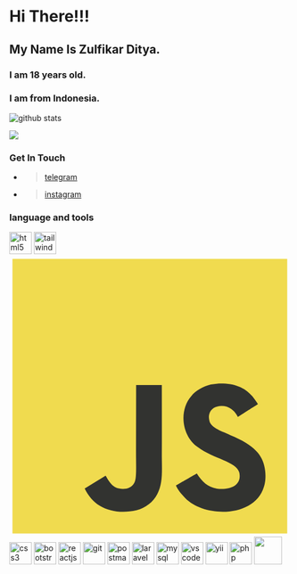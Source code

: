 # Hi There!!!

## My Name Is Zulfikar Ditya.
### I am 18 years old.
### I am from Indonesia.

![github stats](https://github-readme-stats.vercel.app/api?username=zulfikar-dityaa&show_icons=true)

<img src="https://github-readme-stats.vercel.app/api/top-langs/?username=zulfikar-dityaa&theme=vue">

### Get In Touch

- > [telegram](https://www.t.me/Zulfikar_ditya)
- > [instagram](https://www.instagram.com/zulfikar.ditya/)

### language and tools

<p align="left">
<img src="https://www.vectorlogo.zone/logos/w3_html5/w3_html5-icon.svg" alt="html5" width="40" height="40"/> 
<img src="https://www.vectorlogo.zone/logos/tailwindcss/tailwindcss-icon.svg" alt="tailwindcss" width="40" height="40" />
<!-- <img src="" alt="javascript" height="40" width="40" /> -->
<svg xmlns="http://www.w3.org/2000/svg" viewBox="0 0 128 128"><path fill="#F0DB4F" d="M1.408 1.408h125.184v125.185H1.408z"/><path fill="#323330" d="M116.347 96.736c-.917-5.711-4.641-10.508-15.672-14.981-3.832-1.761-8.104-3.022-9.377-5.926-.452-1.69-.512-2.642-.226-3.665.821-3.32 4.784-4.355 7.925-3.403 2.023.678 3.938 2.237 5.093 4.724 5.402-3.498 5.391-3.475 9.163-5.879-1.381-2.141-2.118-3.129-3.022-4.045-3.249-3.629-7.676-5.498-14.756-5.355l-3.688.477c-3.534.893-6.902 2.748-8.877 5.235-5.926 6.724-4.236 18.492 2.975 23.335 7.104 5.332 17.54 6.545 18.873 11.531 1.297 6.104-4.486 8.08-10.234 7.378-4.236-.881-6.592-3.034-9.139-6.949-4.688 2.713-4.688 2.713-9.508 5.485 1.143 2.499 2.344 3.63 4.26 5.795 9.068 9.198 31.76 8.746 35.83-5.176.165-.478 1.261-3.666.38-8.581zM69.462 58.943H57.753l-.048 30.272c0 6.438.333 12.34-.714 14.149-1.713 3.558-6.152 3.117-8.175 2.427-2.059-1.012-3.106-2.451-4.319-4.485-.333-.584-.583-1.036-.667-1.071l-9.52 5.83c1.583 3.249 3.915 6.069 6.902 7.901 4.462 2.678 10.459 3.499 16.731 2.059 4.082-1.189 7.604-3.652 9.448-7.401 2.666-4.915 2.094-10.864 2.07-17.444.06-10.735.001-21.468.001-32.237z"/></svg>

<img src="https://www.vectorlogo.zone/logos/w3_css/w3_css-icon.svg" alt="css3" width="40" height="40"/> 
<img src="https://www.vectorlogo.zone/logos/getbootstrap/getbootstrap-icon.svg" alt="bootstrap" width="40" height="40"/>
<img src="https://www.vectorlogo.zone/logos/reactjs/reactjs-icon.svg" alt="reactjs" width="40" height="40"/>
<img src="https://www.vectorlogo.zone/logos/git-scm/git-scm-icon.svg" alt="git" width="40" height="40"/>
<img src="https://www.vectorlogo.zone/logos/getpostman/getpostman-icon.svg" alt="postman" width="40" height="40"/>
<img src="https://www.vectorlogo.zone/logos/laravel/laravel-icon.svg" alt="laravel" width="40" height="40"/>
<img src="https://www.vectorlogo.zone/logos/mysql/mysql-official.svg" alt="mysql" width="40" height="40"/>
<img src="https://www.vectorlogo.zone/logos/visualstudio_code/visualstudio_code-ar21.svg" alt="vscode" width="40" height="40"/>
<img src="https://www.vectorlogo.zone/logos/yiiframework/yiiframework-icon.svg" alt="yii" width="40" height="40"/>
<img src="https://www.vectorlogo.zone/logos/php/php-icon.svg" alt="php" width="40" height="40"/>
<img src="https://cdn.cdnlogo.com/logos/j/44/javascript.svg" width="50" height="50"/>
</p>
